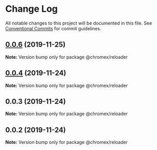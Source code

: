 # Change Log

All notable changes to this project will be documented in this file.
See [Conventional Commits](https://conventionalcommits.org) for commit guidelines.

## [0.0.6](https://github.com/bluepropane/create-chrome-extension/compare/@chromex/reloader@0.0.5...@chromex/reloader@0.0.6) (2019-11-25)

**Note:** Version bump only for package @chromex/reloader





## [0.0.4](https://github.com/bluepropane/create-chrome-extension/compare/@chromex/reloader@0.0.3...@chromex/reloader@0.0.4) (2019-11-24)

**Note:** Version bump only for package @chromex/reloader





## 0.0.3 (2019-11-24)

**Note:** Version bump only for package @chromex/reloader





## 0.0.2 (2019-11-24)

**Note:** Version bump only for package @chromex/reloader
